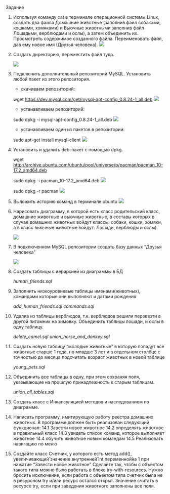 Задание
1. Используя команду cat в терминале операционной системы Linux, создать
   два файла Домашние животные (заполнив файл собаками, кошками,
   хомяками) и Вьючные животными заполнив файл Лошадьми, верблюдами и
   ослы), а затем объединить их. Просмотреть содержимое созданного файла.
   Переименовать файл, дав ему новое имя (Друзья человека).
   ![](screenshots/1.png)
2. Создать директорию, переместить файл туда.

   ![](screenshots/2.png)
3. Подключить дополнительный репозиторий MySQL. Установить любой пакет
   из этого репозитория.
   - скачиваем репозиторий:
   

    wget https://dev.mysql.com/get/mysql-apt-config_0.8.24-1_all.deb
   ![](screenshots/3.1.png)
   - устанавливаем репозиторий:
   

    sudo dpkg -i mysql-apt-config_0.8.24-1_all.deb
   ![](screenshots/3.2.png)
    
   - устанавливаем один из пакетов в репозитории:

    sudo apt-get install mysql-client
   ![](screenshots/3.3.png)

4. Установить и удалить deb-пакет с помощью dpkg.
    

    wget http://archive.ubuntu.com/ubuntu/pool/universe/p/pacman/pacman_10-17.2_amd64.deb

    sudo dpkg -i pacman_10-17.2_amd64.deb
   ![](screenshots/4.1.png)
   

    sudo dpkg -r pacman
   ![](screenshots/4.2.png)

5. Выложить историю команд в терминале ubuntu
    ![](screenshots/5.png)


6. Нарисовать диаграмму, в которой есть класс родительский класс, домашние
   животные и вьючные животные, в составы которых в случае домашних
   животных войдут классы: собаки, кошки, хомяки, а в класс вьючные животные
   войдут: Лошади, верблюды и ослы).

    ![](screenshots/Диаграмма.drawio.png)

7. В подключенном MySQL репозитории создать базу данных “Друзья
   человека”

    ![](screenshots/7.png)

8. Создать таблицы с иерархией из диаграммы в БД


     *human_friends.sql*


9. Заполнить низкоуровневые таблицы именами(животных), командами
   которые они выполняют и датами рождения
    

    *add_human_friends.sql*
    *commands.sql*


10. Удалив из таблицы верблюдов, т.к. верблюдов решили перевезти в другой
    питомник на зимовку. Объединить таблицы лошади, и ослы в одну таблицу.


    *delete_camel.sql*
    *union_horse_and_donkey.sql*
    

11. Создать новую таблицу “молодые животные” в которую попадут все
    животные старше 1 года, но младше 3 лет и в отдельном столбце с точностью
    до месяца подсчитать возраст животных в новой таблице
    

    *young_pets.sql*


12. Объединить все таблицы в одну, при этом сохраняя поля, указывающие на
    прошлую принадлежность к старым таблицам.


    *union_all_tables.sql*


13. Создать класс с Инкапсуляцией методов и наследованием по диаграмме.
14. Написать программу, имитирующую работу реестра домашних животных.
    В программе должен быть реализован следующий функционал:
    14.1 Завести новое животное
    14.2 определять животное в правильный класс
    14.3 увидеть список команд, которое выполняет животное
    14.4 обучить животное новым командам
    14.5 Реализовать навигацию по меню
15. Создайте класс Счетчик, у которого есть метод add(), увеличивающий̆
    значение внутренней̆ int переменной̆на 1 при нажатие “Завести новое
    животное” Сделайте так, чтобы с объектом такого типа можно было работать в
    блоке try-with-resources. Нужно бросить исключение, если работа с объектом
    типа счетчик была не в ресурсном try и/или ресурс остался открыт. Значение
    считать в ресурсе try, если при заведения животного заполнены все поля.
